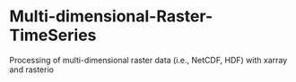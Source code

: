 # Multi-dimensional-Raster-TimeSeries
Processing of multi-dimensional raster data (i.e., NetCDF, HDF) with xarray and rasterio
